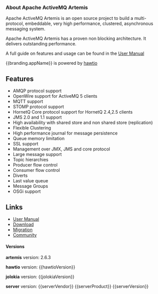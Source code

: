 <h3 class="about-header">About Apache ActiveMQ Artemis</h3>

<div id="content">
    <div class="wrapper">
        <p>Apache ActiveMQ Artemis is an open source project to build a multi-protocol, embeddable, very high performance, clustered, asynchronous messaging system.</p>
        <p>Apache ActiveMQ Artemis has a proven non blocking architecture. It delivers outstanding performance. </p>
        <p>A full guide on features and usage can be found in the <a href="#/help">User Manual</a></p>
        <p/>{{branding.appName}} is powered by <img class='no-shadow' ng-src='img/logo-16px.png'><a href="http://hawt.io/">hawtio</a><p/>
        <h2 id = "Features">Features</h2>
        <ul>
            <li>AMQP protocol support</li>
            <li>OpenWire support for ActiveMQ 5 clients</li>
            <li>MQTT support</li>
            <li>STOMP protocol support</li>
            <li>HornetQ Core protocol support for HornetQ 2.4,2.5 clients</li>
            <li>JMS 2.0 and 1.1 support</li>
            <li>High availability with shared store and non shared store (replication)</li>
            <li>Flexible Clustering</li>
            <li>High performance journal for message persistence</li>
            <li>Queue memory limitation</li>
            <li>SSL support</li>
            <li>Management over JMX, JMS and core protocol</li>
            <li>Large message support</li>
            <li>Topic hierarchies</li>
            <li>Producer flow control</li>
            <li>Consumer flow control</li>
            <li>Diverts</li>
            <li>Last value queue</li>
            <li>Message Groups</li>
            <li>OSGi support</li>
        </ul>
        <h2 id = "Links">Links</h2>
        <ul>
            <li><a target="_blank" href="#/help">User Manual</a></li>
            <li><a href="https://activemq.apache.org/artemis/download.html">Download</a></li>
            <li><a href="https://activemq.apache.org/artemis/migration.html">Migration</a></li>
            <li><a href="https://activemq.apache.org/artemis/community.html">Community</a></li>
        </ul>
    </div>
</div>


<h4>Versions</h4>

  **artemis** version: 2.6.3

  **hawtio** version: {{hawtioVersion}}

  **jolokia** version: {{jolokiaVersion}}

<div ng-show="serverVendor">
  <strong>server</strong> version: {{serverVendor}} {{serverProduct}} {{serverVersion}}
</div>